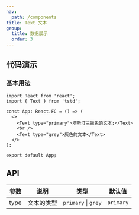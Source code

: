 ```yaml
---
nav:
  path: /components
title: Text 文本
group:
  title: 数据展示
  order: 3
---
```


## 代码演示

### 基本用法

```tsx
import React from 'react';
import { Text } from 'tstd';

const App: React.FC = () => (
  <>
    <Text type="primary">塔斯汀主题色的文本;</Text>
    <br />
    <Text type="grey">灰色的文本</Text>
  </>
);

export default App;
```

## API

| 参数 | 说明       | 类型                | 默认值    |
| ---- | ---------- | ------------------- | --------- |
| type | 文本的类型 | `primary` \| `grey` | `primary` |
